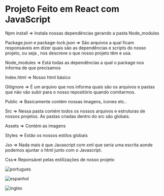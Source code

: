 # Projeto Feito em React com JavaScript 


Npm install => Instala nossas dependências gerando a pasta Node_modules

Package.json e package-lock.json => São arquivos a qual ficam responsáveis em dizer quais são as dependências e scripts do nosso projeto,
ou seja , nos descreve o que nosso projeto têm e usa.

Node_modules => Está todas as dependências a qual o package  nos informa de que precisamos 

Index.html => Nosso html básico  

Gitignore => É um arquivo que nos informa quais são os arquivos  e pastas que não vão subir para o nosso repositório quando comitarmos.

Public => Basicamente contém nossas imagens, ícones etc..

Src => Nessa pasta contém todos os nossos arquivos e estruturas de nossos projetos. As pastas criadas dentro do src são globais.

Assets => Contém as imagens

Styles => Estão os nossos estilos globais 

Jsx => Nada mais é que Javascript com xml que seria uma escrita aonde podemos ajuntar o html junto com o Javascript.

Css=> Reponsável pelas estilizações de nosso projeto




![portugues](https://user-images.githubusercontent.com/98665329/207729831-4d1ee719-b505-4a68-a299-2ef6877d488c.PNG)


![espanhol](https://user-images.githubusercontent.com/98665329/207729853-66d15988-5ea5-47f4-bd78-d412091ce075.PNG)


![ingles](https://user-images.githubusercontent.com/98665329/207729869-2426a56e-1fc9-4512-b3f5-8eec698d9cb8.PNG)
